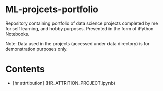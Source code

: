 # ML-projcets-portfolio
Repository containing portfolio of data science projects completed by me for self learning, and hobby purposes. Presented in the form of iPython Notebooks.


Note: Data used in the projects (accessed under data directory) is for demonstration purposes only.

# Contents
   *  [hr attrtibution] (HR_ATTRITION_PROJECT.ipynb)
                            
                            
